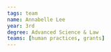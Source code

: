 ```yaml
---
tags: team
name: Annabelle Lee
year: 3rd
degree: Advanced Science & Law
teams: [human practices, grants]
---
```

